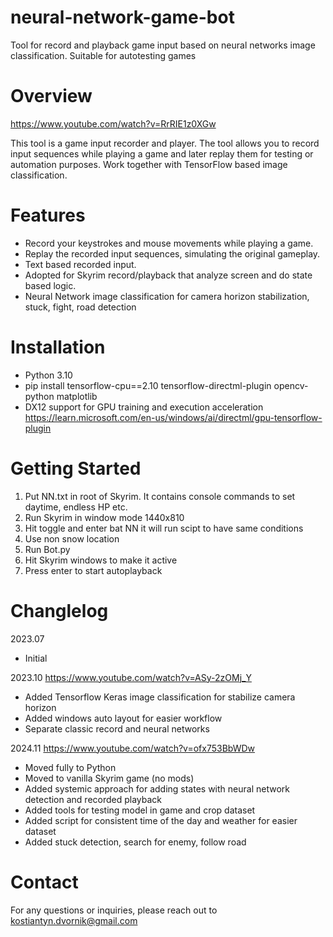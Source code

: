 # neural-network-game-bot
Tool for record and playback game input based on neural networks image classification. Suitable for autotesting games

# Overview
https://www.youtube.com/watch?v=RrRIE1z0XGw

This tool is a game input recorder and player. The tool allows you to record input sequences while playing a game and later replay them for testing or automation purposes. Work together with TensorFlow based image classification.

# Features
- Record your keystrokes and mouse movements while playing a game.
- Replay the recorded input sequences, simulating the original gameplay.
- Text based recorded input.
- Adopted for Skyrim record/playback that analyze screen and do state based logic.
- Neural Network image classification for camera horizon stabilization, stuck, fight, road detection

# Installation
- Python 3.10
- pip install tensorflow-cpu==2.10 tensorflow-directml-plugin opencv-python matplotlib
- DX12 support for GPU training and execution acceleration
https://learn.microsoft.com/en-us/windows/ai/directml/gpu-tensorflow-plugin

# Getting Started
1. Put NN.txt in root of Skyrim. It contains console commands to set daytime, endless HP etc.
1. Run Skyrim in window mode 1440x810
1. Hit toggle and enter bat NN it will run scipt to have same conditions
1. Use non snow location
1. Run Bot.py
1. Hit Skyrim windows to make it active
1. Press enter to start autoplayback

# Changlelog
2023.07 
- Initial

2023.10
https://www.youtube.com/watch?v=ASy-2zOMj_Y
- Added Tensorflow Keras image classification for stabilize camera horizon
- Added windows auto layout for easier workflow
- Separate classic record and neural networks 

2024.11
https://www.youtube.com/watch?v=ofx753BbWDw
- Moved fully to Python
- Moved to vanilla Skyrim game (no mods)
- Added systemic approach for adding states with neural network detection and recorded playback
- Added tools for testing model in game and crop dataset
- Added script for consistent time of the day and weather for easier dataset 
- Added stuck detection, search for enemy, follow road

# Contact
For any questions or inquiries, please reach out to kostiantyn.dvornik@gmail.com
